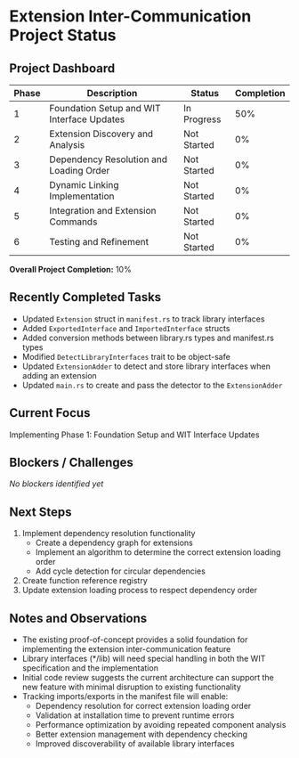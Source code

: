 # Extension Inter-Communication Project Status

## Project Dashboard

| Phase | Description                                | Status      | Completion |
| ----- | ------------------------------------------ | ----------- | ---------- |
| 1     | Foundation Setup and WIT Interface Updates | In Progress | 50%        |
| 2     | Extension Discovery and Analysis           | Not Started | 0%         |
| 3     | Dependency Resolution and Loading Order    | Not Started | 0%         |
| 4     | Dynamic Linking Implementation             | Not Started | 0%         |
| 5     | Integration and Extension Commands         | Not Started | 0%         |
| 6     | Testing and Refinement                     | Not Started | 0%         |

**Overall Project Completion:** 10%

## Recently Completed Tasks

- Updated `Extension` struct in `manifest.rs` to track library interfaces
- Added `ExportedInterface` and `ImportedInterface` structs
- Added conversion methods between library.rs types and manifest.rs types
- Modified `DetectLibraryInterfaces` trait to be object-safe
- Updated `ExtensionAdder` to detect and store library interfaces when adding an extension
- Updated `main.rs` to create and pass the detector to the `ExtensionAdder`

## Current Focus

Implementing Phase 1: Foundation Setup and WIT Interface Updates

## Blockers / Challenges

_No blockers identified yet_

## Next Steps

1. Implement dependency resolution functionality
   - Create a dependency graph for extensions
   - Implement an algorithm to determine the correct extension loading order
   - Add cycle detection for circular dependencies
2. Create function reference registry
3. Update extension loading process to respect dependency order

## Notes and Observations

- The existing proof-of-concept provides a solid foundation for implementing the extension inter-communication feature
- Library interfaces (\*/lib) will need special handling in both the WIT specification and the implementation
- Initial code review suggests the current architecture can support the new feature with minimal disruption to existing functionality
- Tracking imports/exports in the manifest file will enable:
  - Dependency resolution for correct extension loading order
  - Validation at installation time to prevent runtime errors
  - Performance optimization by avoiding repeated component analysis
  - Better extension management with dependency checking
  - Improved discoverability of available library interfaces

